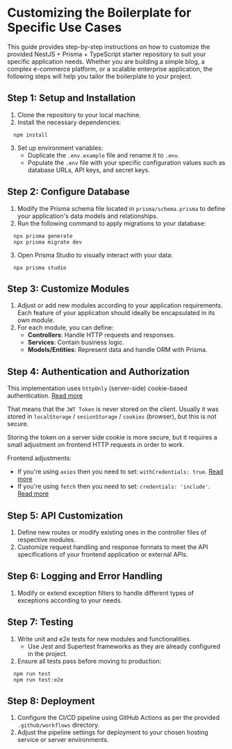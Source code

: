 
# Customizing the Boilerplate for Specific Use Cases

This guide provides step-by-step instructions on how to customize the provided NestJS + Prisma + TypeScript starter repository to suit your specific application needs. Whether you are building a simple blog, a complex e-commerce platform, or a scalable enterprise application, the following steps will help you tailor the boilerplate to your project.

## Step 1: Setup and Installation

1. Clone the repository to your local machine.
2. Install the necessary dependencies:
```shell 
  npm install 
```

3. Set up environment variables:
    - Duplicate the `.env.example` file and rename it to `.env`.
    - Populate the `.env` file with your specific configuration values such as database URLs, API keys, and secret keys.

## Step 2: Configure Database

1. Modify the Prisma schema file located in `prisma/schema.prisma` to define your application's data models and relationships.
2. Run the following command to apply migrations to your database:
```shell
  npx prisma generate
  npx prisma migrate dev
```

3. Open Prisma Studio to visually interact with your data:
```shell
  npx prisma studio
```



## Step 3: Customize Modules

1. Adjust or add new modules according to your application requirements. Each feature of your application should ideally be encapsulated in its own module.
2. For each module, you can define:
    - **Controllers**: Handle HTTP requests and responses.
    - **Services**: Contain business logic.
    - **Models/Entities**: Represent data and handle ORM with Prisma.

## Step 4: Authentication and Authorization

This implementation uses `httpOnly` (server-side) cookie-based authentication. [Read more](https://dev.to/guillerbr/authentication-cookies-http-http-only-jwt-reactjs-context-api-and-node-on-backend-industry-structure-3f8e)

That means that the `JWT Token` is never stored on the client.
Usually it was stored in `localStorage` / `sesionStorage` / `cookies` (browser), but this is not secure.

Storing the token on a server side cookie is more secure, but it requires a small adjustment on frontend HTTP requests in order to work.

Frontend adjustments: 
* If you're using `axios` then you need to set: `withCredentials: true`. [Read more](https://flaviocopes.com/axios-credentials/)
* If you're using `fetch` then you need to set: `credentials: 'include'`. [Read more](https://github.com/github/fetch#sending-cookies)

## Step 5: API Customization

1. Define new routes or modify existing ones in the controller files of respective modules.
2. Customize request handling and response formats to meet the API specifications of your frontend application or external APIs.

## Step 6: Logging and Error Handling

1. Modify or extend exception filters to handle different types of exceptions according to your needs.

## Step 7: Testing

1. Write unit and e2e tests for new modules and functionalities.
    - Use Jest and Supertest frameworks as they are already configured in the project.
2. Ensure all tests pass before moving to production:

```shell
  npm run test
  npm run test:e2e
```


## Step 8: Deployment

1. Configure the CI/CD pipeline using GitHub Actions as per the provided `.github/workflows` directory.
2. Adjust the pipeline settings for deployment to your chosen hosting service or server environments.
